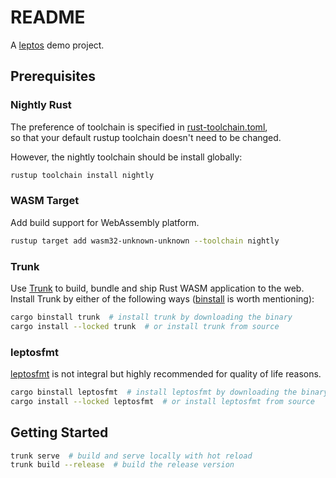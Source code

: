 # README

A [leptos](https://github.com/leptos-rs/leptos) demo project.

## Prerequisites

### Nightly Rust

The preference of toolchain is specified in
[rust-toolchain.toml](./rust-toolchain.toml),\
so that your default rustup toolchain doesn't need to be changed.

However, the nightly toolchain should be install globally:

```sh
rustup toolchain install nightly
```

### WASM Target

Add build support for WebAssembly platform.

```sh
rustup target add wasm32-unknown-unknown --toolchain nightly
```

### Trunk

Use [Trunk](https://github.com/trunk-rs/trunk)
to build, bundle and ship Rust WASM application to the web.\
Install Trunk by either of the following ways
([binstall](https://github.com/cargo-bins/cargo-binstall) is worth mentioning):

```sh
cargo binstall trunk  # install trunk by downloading the binary
cargo install --locked trunk  # or install trunk from source
```

### leptosfmt

[leptosfmt](https://github.com/bram209/leptosfmt)
is not integral but highly recommended for quality of life reasons.

```sh
cargo binstall leptosfmt  # install leptosfmt by downloading the binary
cargo install --locked leptosfmt  # or install leptosfmt from source
```

## Getting Started

```sh
trunk serve  # build and serve locally with hot reload
trunk build --release  # build the release version
```
